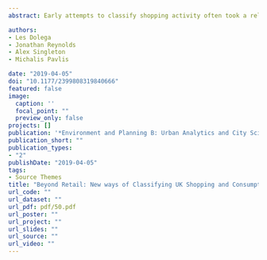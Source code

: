 ```yaml
---
abstract: Early attempts to classify shopping activity often took a relatively simple approach, largely driven by the lack of reliable data beyond fascia name and retail outlet counts by centre. There seems to be a consensus amongst contemporary scholars, commercial research consultancies and retailers that more comprehensive classifications would generate better-informed debate on changes in the urban economic landscape, as well as providing the basis for a more effective comparison of retail centres across time and space, particularly given the availability of new data sources and techniques and in the context of the transformational changes presently affecting the retail sector. This paper seeks to demonstrate the interrelationship between supply and demand for retailing services by integrating newly available data sources within a rigorously specified classification methodology. This in turn provides new insight into the multidimensional and dynamic taxonomy of consumption spaces within Great Britain. First, such a contribution is significant in that it moves debate within the literature past simple linear scaling of retail centre function to a more nuanced understanding of multiple functional forms; and second, in that it provides a nationally comparative and dynamic framework through which the evolution of retail structures can be evaluated. Using non-hierarchical clustering techniques, the results are presented in the form of a two-tier classification with 5 distinctive ‘coarse’ clusters and 15 more detailed and nested sub-clusters. The paper concludes that more nuanced and dynamic classifications of this kind can help deliver more effective insights into changing role of retailing and consumer services in urban areas across space and through time and will have implications for a variety of stakeholders.

authors:
- Les Dolega
- Jonathan Reynolds
- Alex Singleton
- Michalis Pavlis

date: "2019-04-05"
doi: "10.1177/2399808319840666"
featured: false
image:
  caption: ''
  focal_point: ""
  preview_only: false
projects: []
publication: '*Environment and Planning B: Urban Analytics and City Science*'
publication_short: ""
publication_types:
- "2"
publishDate: "2019-04-05"
tags:
- Source Themes
title: "Beyond Retail: New ways of Classifying UK Shopping and Consumption Spaces"
url_code: ""
url_dataset: ""
url_pdf: pdf/50.pdf
url_poster: ""
url_project: ""
url_slides: ""
url_source: ""
url_video: ""
---
```



